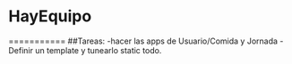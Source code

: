 # HayEquipo
===========
##Tareas:
-hacer las apps de Usuario/Comida y Jornada
-Definir un template y tunearlo static todo.

